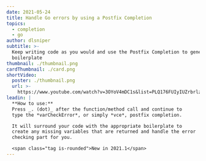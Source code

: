 ```yaml
---
date: 2021-05-24
title: Handle Go errors by using a Postfix Completion
topics:
  - completion
  - go
author: dlsniper
subtitle: >-
  Keep writing code as you would and use the Postfix Completion to generate the
  boilerplate
thumbnail: ./thumbnail.png
cardThumbnail: ./card.png
shortVideo:
  poster: ./thumbnail.png
  url: >-
    https://www.youtube.com/watch?v=3OYoV4mDC1s&list=PLQ176FUIyIUZrbrlz4AY1V8VzBJKZyVlW&index=67
leadin: |
  **How to use:**
  Press _. (dot)_ after the function/method call and continue to
  type the *varCheckError*, or simply *vce*, postfix completion.

  It will surround your code with the appropriate boilerplate to 
  create any missing variables that are returned and handle the error
  checking part for you.

  <span class="tag is-rounded">New in 2021.1</span>
---
```


